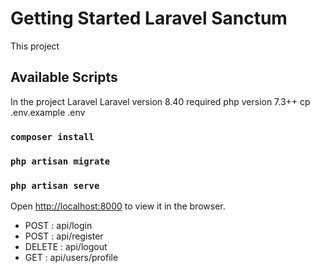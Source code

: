 # Getting Started Laravel Sanctum
This project

## Available Scripts

In the project Laravel
Laravel version 8.40
required php version 7.3++
cp .env.example .env
### `composer install`
### `php artisan migrate`
### `php artisan serve`

Open [http://localhost:8000](http://localhost:8000) to view it in the browser.
- POST : api/login
- POST : api/register
- DELETE : api/logout 
- GET : api/users/profile